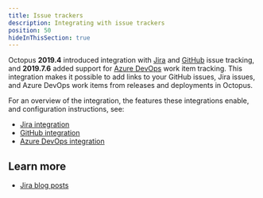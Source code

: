 ```yaml
---
title: Issue trackers
description: Integrating with issue trackers
position: 50
hideInThisSection: true
---
```


Octopus **2019.4** introduced integration with [Jira](/docs/managing-releases/issue-tracking/jira.md) and [GitHub](/docs/managing-releases/issue-tracking/github.md) issue tracking, and **2019.7.6** added support for [Azure DevOps](/docs/managing-releases/issue-tracking/azure-devops.md) work item tracking. This integration makes it possible to add links to your GitHub issues, Jira issues, and Azure DevOps work items from releases and deployments in Octopus.

For an overview of the integration, the features these integrations enable, and configuration instructions, see:

 - [Jira integration](/docs/managing-releases/issue-tracking/jira.md)
 - [GitHub integration](/docs/managing-releases/issue-tracking/github.md)
 - [Azure DevOps integration](/docs/managing-releases/issue-tracking/azure-devops.md)

 ## Learn more

 - [Jira blog posts](https://www.octopus.com/blog/tag/jira)
